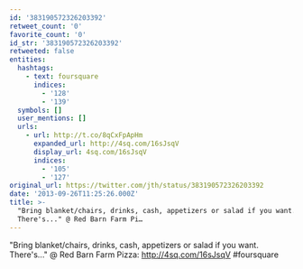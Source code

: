 ```yaml
---
id: '383190572326203392'
retweet_count: '0'
favorite_count: '0'
id_str: '383190572326203392'
retweeted: false
entities:
  hashtags:
    - text: foursquare
      indices:
        - '128'
        - '139'
  symbols: []
  user_mentions: []
  urls:
    - url: http://t.co/8qCxFpApHm
      expanded_url: http://4sq.com/16sJsqV
      display_url: 4sq.com/16sJsqV
      indices:
        - '105'
        - '127'
original_url: https://twitter.com/jth/status/383190572326203392
date: '2013-09-26T11:25:26.000Z'
title: >-
  "Bring blanket/chairs, drinks, cash, appetizers or salad if you want.
  There's..." @ Red Barn Farm Pi…
---
```


"Bring blanket/chairs, drinks, cash, appetizers or salad if you want. There's..." @ Red Barn Farm Pizza: http://4sq.com/16sJsqV #foursquare